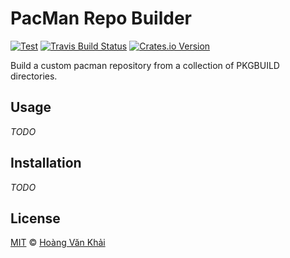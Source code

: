# PacMan Repo Builder

[![Test](https://github.com/KSXGitHub/pacman-repo-builder/workflows/Test/badge.svg)](https://github.com/KSXGitHub/pacman-repo-builder/actions?query=workflow%3ATest)
[![Travis Build Status](https://img.shields.io/travis/KSXGitHub/pacman-repo-builder/master?label=build&logo=travis)](https://travis-ci.org/KSXGitHub/pacman-repo-builder)
[![Crates.io Version](https://img.shields.io/crates/v/pacman-repo-builder?logo=rust)](https://crates.io/crates/pacman-repo-builder)

Build a custom pacman repository from a collection of PKGBUILD directories.

## Usage

_TODO_

## Installation

_TODO_

## License

[MIT](https://git.io/JUWVF) © [Hoàng Văn Khải](https://github.com/KSXGitHub/)
